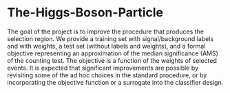 # The-Higgs-Boson-Particle
The goal of the project is to improve the procedure that produces the selection region. We provide a training set with signal/background labels and with weights, a test set (without labels and weights), and a formal objective representing an approximation of the median significance (AMS) of the counting test. 
The objective is a function of the weights of selected events. It is expected that significant improvements are possible by revisiting some of the ad hoc choices in the standard procedure, or by incorporating the objective function or a surrogate into the classifier design.
